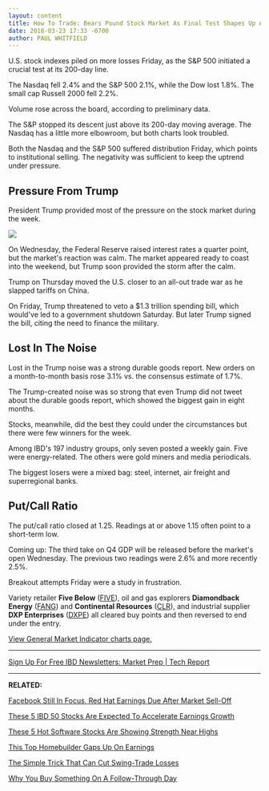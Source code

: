 ```yaml
---
layout: content
title: How To Trade: Bears Pound Stock Market As Final Test Shapes Up At This Key Line
date: 2018-03-23 17:33 -0700
author: PAUL WHITFIELD
---
```






U.S. stock indexes piled on more losses Friday, as the S&P 500 initiated a crucial test at its 200-day line.




The Nasdaq fell 2.4% and the S&P 500 2.1%, while the Dow lost 1.8%. The small cap Russell 2000 fell 2.2%.


Volume rose across the board, according to preliminary data.


The S&P stopped its descent just above its 200-day moving average. The Nasdaq has a little more elbowroom, but both charts look troubled.


Both the Nasdaq and the S&P 500 suffered distribution Friday, which points to institutional selling. The negativity was sufficient to keep the uptrend under pressure.


Pressure From Trump
-------------------


President Trump provided most of the pressure on the stock market during the week.


[![](https://www.investors.com/wp-content/uploads/2018/03/MP032318-257x300.png)](https://www.investors.com/wp-content/uploads/2018/03/MP032318.png)


On Wednesday, the Federal Reserve raised interest rates a quarter point, but the market's reaction was calm. The market appeared ready to coast into the weekend, but Trump soon provided the storm after the calm.


Trump on Thursday moved the U.S. closer to an all-out trade war as he slapped tariffs on China.


On Friday, Trump threatened to veto a $1.3 trillion spending bill, which would've led to a government shutdown Saturday. But later Trump signed the bill, citing the need to finance the military.


Lost In The Noise
-----------------


Lost in the Trump noise was a strong durable goods report. New orders on a month-to-month basis rose 3.1% vs. the consensus estimate of 1.7%.


The Trump-created noise was so strong that even Trump did not tweet about the durable goods report, which showed the biggest gain in eight months.


Stocks, meanwhile, did the best they could under the circumstances but there were few winners for the week.


Among IBD's 197 industry groups, only seven posted a weekly gain. Five were energy-related. The others were gold miners and media periodicals.


The biggest losers were a mixed bag: steel, internet, air freight and superregional banks.


Put/Call Ratio
--------------


The put/call ratio closed at 1.25. Readings at or above 1.15 often point to a short-term low.


Coming up: The third take on Q4 GDP will be released before the market's open Wednesday. The previous two readings were 2.6% and more recently 2.5%.


Breakout attempts Friday were a study in frustration.


Variety retailer **Five Below** ([FIVE](https://research.investors.com/quote.aspx?symbol=FIVE)), oil and gas explorers **Diamondback Energy** ([FANG](https://research.investors.com/quote.aspx?symbol=FANG)) and **Continental Resources** ([CLR](https://research.investors.com/quote.aspx?symbol=CLR)), and industrial supplier **DXP Enterprises** ([DXPE](https://research.investors.com/quote.aspx?symbol=DXPE)) all cleared buy points and then reversed to end under the entry.


[View General Market Indicator charts page.](https://www.investors.com/wp-content/uploads/2018/03/GMI_032618.pdf)




---


[Sign Up For Free IBD Newsletters: Market Prep | Tech Report](https://shop.investors.com/offer/splashresponsive.aspx?id=ibd-newsletters&src=A00332A&intcode=NewsletterSignup_Editorial_SignUp)


---


**RELATED:**


[Facebook Still In Focus, Red Hat Earnings Due After Market Sell-Off](https://www.investors.com/market-trend/stock-market-today/facebook-still-stock-market-focus-red-hat-earnings-due-sp-500-dow-jones-futures/)


[These 5 IBD 50 Stocks Are Expected To Accelerate Earnings Growth](https://www.investors.com/research/alibaba-nvidia-top-stocks-expected-to-accelerate-earnings-growth/)


[These 5 Hot Software Stocks Are Showing Strength Near Highs](https://www.investors.com/research/adobe-redhat-lead-5-hot-software-stocks-showing-strength-as-stock-market-falls/)


[This Top Homebuilder Gaps Up On Earnings](https://www.investors.com/news/homebuilder-stock-kb-homes-earnings-could-help-lift-the-sector/)


[The Simple Trick That Can Cut Swing-Trade Losses](https://www.investors.com/research/swing-trading/paypal-stock-swing-trade-example-stock-trading/)


[Why You Buy Something On A Follow-Through Day](https://www.investors.com/how-to-invest/investors-corner/why-you-should-buy-on-the-follow-through-day/)




